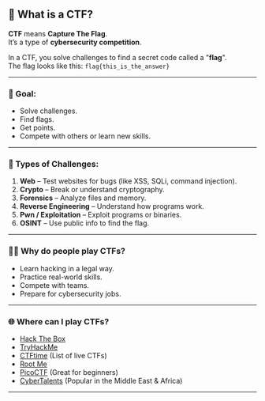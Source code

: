 ## 🧩 What is a CTF?

**CTF** means **Capture The Flag**.  
It’s a type of **cybersecurity competition**.

In a CTF, you solve challenges to find a secret code called a "**flag**".  
The flag looks like this: `flag{this_is_the_answer}`

---

### 🎯 Goal:
- Solve challenges.
- Find flags.
- Get points.
- Compete with others or learn new skills.

---

### 🧠 Types of Challenges:
1. **Web** – Test websites for bugs (like XSS, SQLi, command injection).
2. **Crypto** – Break or understand cryptography.
3. **Forensics** – Analyze files and memory.
4. **Reverse Engineering** – Understand how programs work.
5. **Pwn / Exploitation** – Exploit programs or binaries.
6. **OSINT** – Use public info to find the flag.

---

### 👨‍💻 Why do people play CTFs?
- Learn hacking in a legal way.  
- Practice real-world skills.  
- Compete with teams.  
- Prepare for cybersecurity jobs.

---

### 🌐 Where can I play CTFs?
- [Hack The Box](https://hackthebox.com)  
- [TryHackMe](https://tryhackme.com)  
- [CTFtime](https://ctftime.org) (List of live CTFs)  
- [Root Me](https://www.root-me.org)  
- [PicoCTF](https://picoctf.org) (Great for beginners)  
- [CyberTalents](https://cybertalents.com) (Popular in the Middle East & Africa)

---
